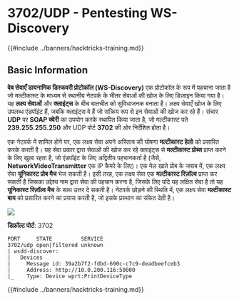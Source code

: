 # 3702/UDP - Pentesting WS-Discovery

{{#include ../banners/hacktricks-training.md}}

## Basic Information

**वेब सेवाएँ डायनामिक डिस्कवरी प्रोटोकॉल (WS-Discovery)** एक प्रोटोकॉल के रूप में पहचाना जाता है जो मल्टीकास्ट के माध्यम से स्थानीय नेटवर्क के भीतर सेवाओं की खोज के लिए डिज़ाइन किया गया है। यह **लक्ष्य सेवाओं** और **क्लाइंट्स** के बीच बातचीत को सुविधाजनक बनाता है। लक्ष्य सेवाएँ खोज के लिए उपलब्ध एंडपॉइंट हैं, जबकि क्लाइंट्स वे हैं जो सक्रिय रूप से इन सेवाओं की खोज कर रहे हैं। संचार **UDP** पर **SOAP क्वेरी** का उपयोग करके स्थापित किया जाता है, जो मल्टीकास्ट पते **239.255.255.250** और UDP पोर्ट **3702** की ओर निर्देशित होता है।

एक नेटवर्क में शामिल होने पर, एक लक्ष्य सेवा अपने अस्तित्व की घोषणा **मल्टीकास्ट हेलो** को प्रसारित करके करती है। यह सेवा प्रकार द्वारा सेवाओं की खोज कर रहे क्लाइंट्स से **मल्टीकास्ट प्रोब्स** प्राप्त करने के लिए खुला रहता है, जो एंडपॉइंट के लिए अद्वितीय पहचानकर्ता है (जैसे, **NetworkVideoTransmitter** एक IP कैमरे के लिए)। एक मेल खाते प्रोब के जवाब में, एक लक्ष्य सेवा **यूनिकास्ट प्रोब मैच** भेज सकती है। इसी तरह, एक लक्ष्य सेवा एक **मल्टीकास्ट रिज़ॉल्व** प्राप्त कर सकती है जिसका उद्देश्य नाम द्वारा सेवा की पहचान करना है, जिसके लिए यदि यह लक्षित सेवा है तो यह **यूनिकास्ट रिज़ॉल्व मैच** के साथ उत्तर दे सकती है। नेटवर्क छोड़ने की स्थिति में, एक लक्ष्य सेवा **मल्टीकास्ट बाय** को प्रसारित करने का प्रयास करती है, जो इसके प्रस्थान का संकेत देती है।

![](<../images/image (689).png>)

**डिफ़ॉल्ट पोर्ट**: 3702
```
PORT     STATE         SERVICE
3702/udp open|filtered unknown
| wsdd-discover:
|   Devices
|     Message id: 39a2b7f2-fdbd-690c-c7c9-deadbeefceb3
|     Address: http://10.0.200.116:50000
|_    Type: Device wprt:PrintDeviceType
```
{{#include ../banners/hacktricks-training.md}}
